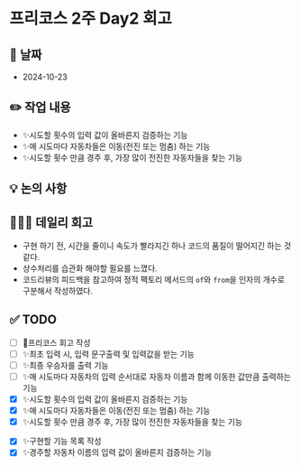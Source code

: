 # 프리코스 2주 Day2 회고

## 📅 날짜 
+ 2024-10-23

## ✏️ 작업 내용
+ ✨시도할 횟수의 입력 값이 올바른지 검증하는 기능
+ ✨매 시도마다 자동차들은 이동(전진 또는 멈춤) 하는 기능
+ ✨시도할 횟수 만큼 경주 후, 가장 많이 전진한 자동차들을 찾는 기능

## 💡 논의 사항

## 🧑🏻‍💻 데일리 회고 
+ 구현 하기 전, 시간을 줄이니 속도가 빨라지긴 하나 코드의 품질이 떨어지긴 하는 것 같다.
+ 상수처리를 습관화 해야할 필요를 느꼈다.
+ 코드리뷰의 피드백을 참고하여 정적 팩토리 메서드의 `of`와 `from`을 인자의 개수로 구분해서 작성하였다.

## ✅ TODO
+ [ ] 📝프리코스 회고 작성
+ [ ] ✨최초 입력 시, 입력 문구출력 및 입력값을 받는 기능
+ [ ] ✨최종 우승자를 출력 기능
+ [ ] ✨매 시도마다 자동차의 입력 순서대로 자동차 이름과 함께 이동한 값만큼 출력하는 기능
+ [X] ✨시도할 횟수의 입력 값이 올바른지 검증하는 기능
+ [X] ✨매 시도마다 자동차들은 이동(전진 또는 멈춤) 하는 기능
+ [X] ✨시도할 횟수 만큼 경주 후, 가장 많이 전진한 자동차들을 찾는 기능
- [X] ✨구현할 기능 목록 작성
- [X] ✨경주할 자동차 이름의 입력 값이 올바른지 검증하는 기능
